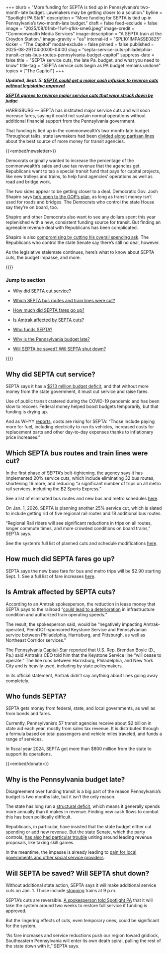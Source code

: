 +++
blurb = "More funding for SEPTA is tied up in Pennsylvania’s two-month-late budget. Lawmakers may be getting closer to a solution."
byline = "Spotlight PA Staff"
description = "More funding for SEPTA is tied up in Pennsylvania’s two-month-late budget."
draft = false
feed-exclude = false
image = "2025/08/01mb-11w1-q1kk-sme6.jpeg"
image-credit = "Commonwealth Media Services"
image-description = "A SEPTA train at the Croydon Station."
image-gravity = "ea"
internal-id = "SPL101IMPASSE0825"
kicker = "The Capitol"
modal-exclude = false
pinned = false
published = 2025-08-29T04:00:00-04:00
slug = "septa-service-cuts-philadelphia-transit-crisis-bus-routes-pennsylvania-budget-capitol"
suppress-date = false
title = "SEPTA service cuts, the late Pa. budget, and what you need to know"
title-tag = "SEPTA service cuts begin as PA budget remains undone"
topics = ["The Capitol"]
+++

<strong><em>Updated, Sept. 5: </em></strong><a href="https://www.spotlightpa.org/news/2025/09/septa-cuts-funding-josh-shapiro-legislature-capitol/"><strong><em>SEPTA could get a major cash infusion to reverse cuts without legislative approval</em></strong></a><strong><em></em></strong>

<a href="https://www.spotlightpa.org/news/2025/09/septa-philadelphia-cuts-service-restored-court-order-capitol/"><strong><em>SEPTA agrees to reverse major service cuts that were struck down by judge</em></strong></a><strong><em></em></strong>

HARRISBURG — SEPTA has instituted major service cuts and will soon increase fares, saying it could not sustain normal operations without additional financial support from the Pennsylvania government.

That funding is tied up in the commonwealth’s two-month-late budget. Throughout talks, state lawmakers had been <a href="https://www.spotlightpa.org/news/2025/08/pennsylvania-budget-impasse-septa-transit-funding-joe-pittman-state-senate-capitol/">divided along partisan lines</a> about the best source of more money for transit agencies.

{{<embed/newsletter>}}

Democrats originally wanted to increase the percentage of the commonwealth’s sales and use tax revenue that the agencies get. Republicans want to tap a special transit fund that pays for capital projects, like new trolleys and trains, to help fund agencies’ operations as well as road and bridge work.

The two sides appear to be getting closer to a deal. Democratic Gov. Josh Shapiro says <a href="https://www.spotlightpa.org/news/2025/08/septa-cuts-josh-shapiro-transit-funding-senate-republican-plan-capitol/">he’s open to the GOP’s plan</a>, as long as transit money isn’t used for roads and bridges. The Democrats who control the state House say they’re on board, too.

Shapiro and other Democrats also want to see any dollars spent this year replenished with a new, consistent funding source for transit. But finding an agreeable revenue deal with Republicans has been complicated.

Shapiro is also <a href="https://www.spotlightpa.org/news/2025/08/governor-josh-shapiro-budget-proposal-compromise-50-billion-senate-republican-transit-capitol/">compromising by cutting his overall spending ask</a>. The Republicans who control the state Senate say there’s still no deal, however.

As the legislative stalemate continues, here’s what to know about SEPTA cuts, the budget impasse, and more.

{{<toc>}}

### Jump to section

- <a href="#spl-heading-1">Why did SEPTA cut service?</a>

- <a href="#spl-heading-2">Which SEPTA bus routes and train lines were cut?</a>

- <a href="#spl-heading-3">How much did SEPTA fares go up?</a>

- <a href="#spl-heading-4">Is Amtrak affected by SEPTA cuts?</a>

- <a href="#spl-heading-5">Who funds SEPTA?</a>

- <a href="#spl-heading-6">Why is the Pennsylvania budget late?</a>

- <a href="#spl-heading-7">Will SEPTA be saved? Will SEPTA shut down?</a>

{{</toc>}}

<h2 id="spl-heading-1">Why did SEPTA cut service?</h2>

SEPTA says it has a <a href="https://wwww.septa.org/fundingcrisis/">$213 million budget deficit</a>, and that without more money from the state government, it must cut service and raise fares.

Use of public transit cratered during the COVID-19 pandemic and has been slow to recover. Federal money helped boost budgets temporarily, but that funding is drying up.

And as WHYY <a href="https://whyy.org/articles/septa-budget-philadelphia-pennsylvania-covid-pandemic/">reports</a>, costs are rising for SEPTA: “Those include paying more for fuel, including electricity to run its vehicles, increased costs for replacement parts and other day-to-day expenses thanks to inflationary price increases.”

<h2 id="spl-heading-2">Which SEPTA bus routes and train lines were cut?</h2>

In the first phase of SEPTA’s belt-tightening, the agency says it has implemented 20% service cuts, which include eliminating 32 bus routes, shortening 16 more, and reducing “a significant number of trips on all metro rail services, including the B2 Sports Express.”

See a list of eliminated bus routes and new bus and metro schedules <a href="https://wwww.septa.org/news/bus-metro-fall-schedules/">here</a>.

On Jan. 1, 2026, SEPTA is planning another 25% service cut, which is slated to include getting rid of five regional rail routes and 18 additional bus routes.

“Regional Rail riders will see significant reductions in trips on all routes, longer commute times, and more crowded conditions on board trains,” SEPTA says.

See the system’s full list of planned cuts and schedule modifications <a href="https://wwww.septa.org/fundingcrisis/">here</a>.

<h2 id="spl-heading-3">How much did SEPTA fares go up?</h2>

SEPTA says the new base fare for bus and metro trips will be $2.90 starting Sept. 1. See a full list of fare increases <a href="https://wwww.septa.org/fundingcrisis/fare-increases/">here</a>.

<h2 id="spl-heading-4">Is Amtrak affected by SEPTA cuts?</h2>

According to an Amtrak spokesperson, the reduction in lease money that SEPTA pays to the railroad “<a href="https://www.spotlightpa.org/news/2025/08/amtrak-train-service-septa-funding-budget-cuts-keystone-capitol/">could lead to a deterioration</a> in infrastructure condition and authorized train operating speeds.”

The result, the spokesperson said, would be “negatively impacting Amtrak-operated, PennDOT-sponsored Keystone Service and Pennsylvanian service between Philadelphia, Harrisburg, and Pittsburgh, as well as Northeast Corridor services.”

The <a href="https://penncapital-star.com/economy/septa-funding-crisis-could-affect-central-pennsylvanias-amtrak-service-congressman-warns/">Pennsylvania Capital-Star reported</a> that U.S. Rep. Brendan Boyle (D., Pa.) said Amtrak’s CEO told him that the Keystone Service line “will cease to operate.” The line runs between Harrisburg, Philadelphia, and New York City and is heavily used, including by state policymakers.

In its official statement, Amtrak didn’t say anything about lines going away completely.

<h2 id="spl-heading-5">Who funds SEPTA?</h2>

SEPTA gets money from federal, state, and local governments, as well as from bonds and fares.

Currently, Pennsylvania’s 57 transit agencies receive about $2 billion in state aid each year, mostly from sales tax revenue. It is distributed through a formula based on total passengers and vehicle miles traveled, and funds a range of services.

In fiscal year 2024, SEPTA got more than $800 million from the state to support its operations.

{{<embed/donate>}}

<h2 id="spl-heading-6">Why is the Pennsylvania budget late?</h2>

Disagreement over funding transit is a big part of the reason Pennsylvania’s budget is two months late, but it isn’t the only reason.

The state has long run a <a href="https://www.spotlightpa.org/news/2024/03/pennsylvania-budget-josh-shapiro-surplus-structural-deficit-explainer/">structural deficit</a>, which means it generally spends more annually than it makes in revenue. Finding new cash flows to combat this has been politically difficult.

Republicans, in particular, have insisted that the state budget either cut spending or add new revenue. But the state Senate, which the party controls, <a href="https://www.spotlightpa.org/news/2025/06/skill-games-budget-pennsylvania-lobbyists-senate-fight-ward-pittman/">has also had particular trouble</a> uniting around leading revenue proposals, like taxing skill games.

In the meantime, the impasse is already leading to <a href="https://www.spotlightpa.org/news/2025/08/budget-impasse-pennsylvania-funding-libraries-foster-care-schools-capitol/">pain for local governments and other social service providers</a>.

<h2 id="spl-heading-7">Will SEPTA be saved? Will SEPTA shut down?</h2>

Without additional state action, SEPTA says it will make additional service cuts on Jan. 1. Those include <a href="https://billypenn.com/2025/08/24/septa-cuts-routes-fares-august-2025/">stopping</a> trains at 9 p.m.

SEPTA’s cuts are reversible. <a href="https://www.spotlightpa.org/news/2025/08/pennsylvania-septa-transit-cuts-service-reduction-budget-crisis-capitol/">A spokesperson told Spotlight PA</a> that it will take the system around two weeks to restore full service if funding is approved.

But the lingering effects of cuts, even temporary ones, could be significant for the system.

“As fare increases and service reductions push our region toward gridlock, Southeastern Pennsylvania will enter its own death spiral, pulling the rest of the state down with it,” SEPTA says.

